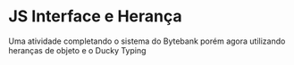 # JS Interface e Herança
 Uma atividade completando o sistema do Bytebank porém agora utilizando heranças de objeto e o Ducky Typing
